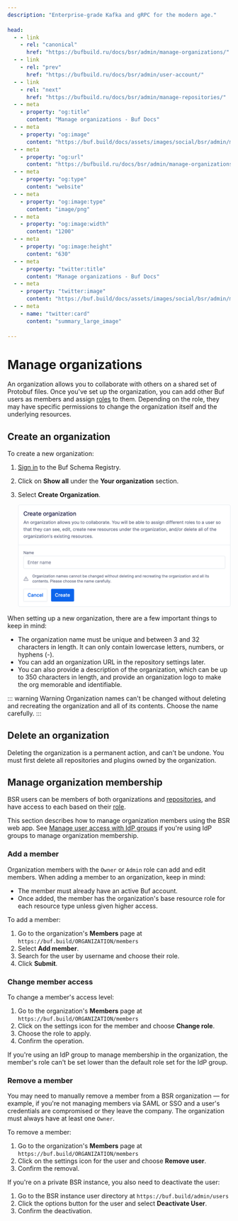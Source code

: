 ```yaml
---
description: "Enterprise-grade Kafka and gRPC for the modern age."

head:
  - - link
    - rel: "canonical"
      href: "https://bufbuild.ru/docs/bsr/admin/manage-organizations/"
  - - link
    - rel: "prev"
      href: "https://bufbuild.ru/docs/bsr/admin/user-account/"
  - - link
    - rel: "next"
      href: "https://bufbuild.ru/docs/bsr/admin/manage-repositories/"
  - - meta
    - property: "og:title"
      content: "Manage organizations - Buf Docs"
  - - meta
    - property: "og:image"
      content: "https://buf.build/docs/assets/images/social/bsr/admin/manage-organizations.png"
  - - meta
    - property: "og:url"
      content: "https://bufbuild.ru/docs/bsr/admin/manage-organizations/"
  - - meta
    - property: "og:type"
      content: "website"
  - - meta
    - property: "og:image:type"
      content: "image/png"
  - - meta
    - property: "og:image:width"
      content: "1200"
  - - meta
    - property: "og:image:height"
      content: "630"
  - - meta
    - property: "twitter:title"
      content: "Manage organizations - Buf Docs"
  - - meta
    - property: "twitter:image"
      content: "https://buf.build/docs/assets/images/social/bsr/admin/manage-organizations.png"
  - - meta
    - name: "twitter:card"
      content: "summary_large_image"

---
```


# Manage organizations

An organization allows you to collaborate with others on a shared set of Protobuf files. Once you've set up the organization, you can add other Buf users as members and assign [roles](../roles/) to them. Depending on the role, they may have specific permissions to change the organization itself and the underlying resources.

## Create an organization

To create a new organization:

1.  [Sign in](https://login.buf.build/) to the Buf Schema Registry.
2.  Click on **Show all** under the **Your organization** section.
3.  Select **Create Organization**.

    ![Create a new organization](../../../images/bsr/org-create.png)

When setting up a new organization, there are a few important things to keep in mind:

- The organization name must be unique and between 3 and 32 characters in length. It can only contain lowercase letters, numbers, or hyphens (-).
- You can add an organization URL in the repository settings later.
- You can also provide a description of the organization, which can be up to 350 characters in length, and provide an organization logo to make the org memorable and identifiable.

::: warning Warning
Organization names can't be changed without deleting and recreating the organization and all of its contents. Choose the name carefully.
:::

## Delete an organization

Deleting the organization is a permanent action, and can't be undone. You must first delete all repositories and plugins owned by the organization.

## Manage organization membership

BSR users can be members of both organizations and [repositories](../manage-repositories/#add-member), and have access to each based on their [role](../roles/).

This section describes how to manage organization members using the BSR web app. See [Manage user access with IdP groups](../instance/manage-access-idp-groups/) if you're using IdP groups to manage organization membership.

### Add a member

Organization members with the `Owner` or `Admin` role can add and edit members. When adding a member to an organization, keep in mind:

- The member must already have an active Buf account.
- Once added, the member has the organization's base resource role for each resource type unless given higher access.

To add a member:

1.  Go to the organization's **Members** page at `https://buf.build/ORGANIZATION/members`
2.  Select **Add member**.
3.  Search for the user by username and choose their role.
4.  Click **Submit**.

### Change member access

To change a member's access level:

1.  Go to the organization's **Members** page at `https://buf.build/ORGANIZATION/members`
2.  Click on the settings icon for the member and choose **Change role**.
3.  Choose the role to apply.
4.  Confirm the operation.

If you're using an IdP group to manage membership in the organization, the member's role can't be set lower than the default role set for the IdP group.

### Remove a member

You may need to manually remove a member from a BSR organization — for example, if you're not managing members via SAML or SSO and a user's credentials are compromised or they leave the company. The organization must always have at least one `Owner`.

To remove a member:

1.  Go to the organization's **Members** page at `https://buf.build/ORGANIZATION/members`
2.  Click on the settings icon for the user and choose **Remove user**.
3.  Confirm the removal.

If you're on a private BSR instance, you also need to deactivate the user:

1.  Go to the BSR instance user directory at `https://buf.build/admin/users`
2.  Click the options button for the user and select **Deactivate User**.
3.  Confirm the deactivation.
